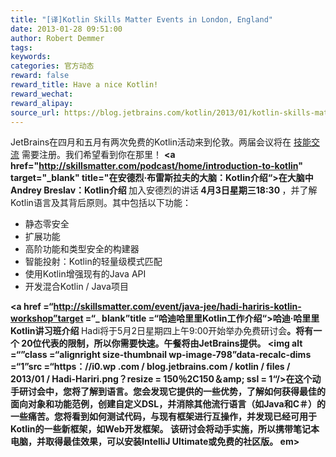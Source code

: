 ```yaml
---
title: "[译]Kotlin Skills Matter Events in London, England"
date: 2013-01-28 09:51:00
author: Robert Demmer
tags:
keywords:
categories: 官方动态
reward: false
reward_title: Have a nice Kotlin!
reward_wechat:
reward_alipay:
source_url: https://blog.jetbrains.com/kotlin/2013/01/kotlin-skills-matter-events-in-london-england/
---
```


JetBrains在四月和五月有两次免费的Kotlin活动来到伦敦。两届会议将在 [技能交流](http://skillsmatter.com/location-details/home/1611/96) 需要注册。我们希望看到你在那里！
<strong> <a href="http://skillsmatter.com/podcast/home/introduction-to-kotlin" target="_blank" title="在安德烈·布雷斯拉夫的大脑：Kotlin介绍“>在大脑中Andrey Breslav：Kotlin介绍</a> </strong>
加入安德烈的讲话<strong> 4月3日星期三18:30 </strong>，并了解Kotlin语言及其背后原则。其中包括以下功能：

* 静态零安全
* 扩展功能
* 高阶功能和类型安全的构建器
* 智能投射：Kotlin的轻量级模式匹配
* 使用Kotlin增强现有的Java API
* 开发混合Kotlin / Java项目

<strong> <span style =“font-size：16px”> <a href =“http://skillsmatter.com/event/java-jee/hadi-hariris-kotlin-workshop”target =“_ blank”title =“哈迪哈里里Kotlin工作介绍“>哈迪·哈里里Kotlin讲习班介绍</a> </span> </strong>
<span style =“font-size：16px”> Hadi将于5月2日星期四上午9:00开始举办免费研讨会<strong>。将有一个<strong> 20位代表的限制</strong>，所以你需要快速。午餐将由JetBrains提供。</span>
<span style =“font-size：16px”> <img alt =“”class =“alignright size-thumbnail wp-image-798”data-recalc-dims =“1”src =“https：//i0.wp .com / blog.jetbrains.com / kotlin / files / 2013/01 / Hadi-Hariri.png？resize = 150％2C150＆amp; ssl = 1“/>在这个动手研讨会中，您将了解到语言。您会发现它提供的一些优势，了解如何获得最佳的面向对象和功能范例，创建自定义DSL，并消除其他流行语言（如Java和C＃）的一些痛苦。您将看到如何测试代码，与现有框架进行互操作，并发现已经可用于Kotlin的一些新框架，如Web开发框架。</span>
</span> <span style =“font-size：16px”>该研讨会将动手实施，所以携带笔记本电脑，并取得最佳效果，可以安装IntelliJ Ultimate或免费的社区版。</span> em>

